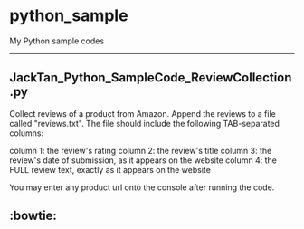 # python_sample
My Python sample codes

---
## JackTan_Python_SampleCode_ReviewCollection.py

Collect reviews of a product from Amazon. Append the reviews to a file called "reviews.txt". The file should include the 
following TAB-separated columns:

column 1: the review's rating
column 2: the review's title
column 3: the review's date of submission, as it appears on the website
column 4: the FULL review text, exactly as it appears on the website

You may enter any product url onto the console after running the code. 

:bowtie:
---
